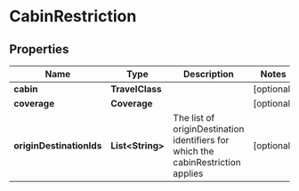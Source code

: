 

# CabinRestriction


## Properties

| Name | Type | Description | Notes |
|------------ | ------------- | ------------- | -------------|
|**cabin** | **TravelClass** |  |  [optional] |
|**coverage** | **Coverage** |  |  [optional] |
|**originDestinationIds** | **List&lt;String&gt;** | The list of originDestination identifiers for which the cabinRestriction applies |  [optional] |



